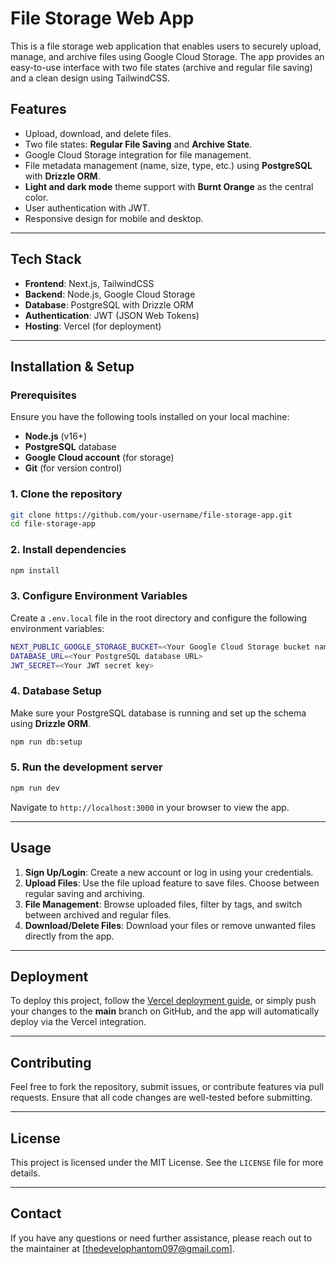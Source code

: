 # **File Storage Web App**

This is a file storage web application that enables users to securely upload, manage, and archive files using Google Cloud Storage. The app provides an easy-to-use interface with two file states (archive and regular file saving) and a clean design using TailwindCSS.

## **Features**

- Upload, download, and delete files.
- Two file states: **Regular File Saving** and **Archive State**.
- Google Cloud Storage integration for file management.
- File metadata management (name, size, type, etc.) using **PostgreSQL** with **Drizzle ORM**.
- **Light and dark mode** theme support with **Burnt Orange** as the central color.
- User authentication with JWT.
- Responsive design for mobile and desktop.

---

## **Tech Stack**

- **Frontend**: Next.js, TailwindCSS
- **Backend**: Node.js, Google Cloud Storage
- **Database**: PostgreSQL with Drizzle ORM
- **Authentication**: JWT (JSON Web Tokens)
- **Hosting**: Vercel (for deployment)
  
---

## **Installation & Setup**

### Prerequisites

Ensure you have the following tools installed on your local machine:

- **Node.js** (v16+)
- **PostgreSQL** database
- **Google Cloud account** (for storage)
- **Git** (for version control)

### 1. Clone the repository

```bash
git clone https://github.com/your-username/file-storage-app.git
cd file-storage-app
```

### 2. Install dependencies

```bash
npm install
```

### 3. Configure Environment Variables

Create a `.env.local` file in the root directory and configure the following environment variables:

```bash
NEXT_PUBLIC_GOOGLE_STORAGE_BUCKET=<Your Google Cloud Storage bucket name>
DATABASE_URL=<Your PostgreSQL database URL>
JWT_SECRET=<Your JWT secret key>
```

### 4. Database Setup

Make sure your PostgreSQL database is running and set up the schema using **Drizzle ORM**.

```bash
npm run db:setup
```

### 5. Run the development server

```bash
npm run dev
```

Navigate to `http://localhost:3000` in your browser to view the app.

---

## **Usage**

1. **Sign Up/Login**: Create a new account or log in using your credentials.
2. **Upload Files**: Use the file upload feature to save files. Choose between regular saving and archiving.
3. **File Management**: Browse uploaded files, filter by tags, and switch between archived and regular files.
4. **Download/Delete Files**: Download your files or remove unwanted files directly from the app.

---

## **Deployment**

To deploy this project, follow the [Vercel deployment guide](https://vercel.com/docs/concepts/deployments), or simply push your changes to the **main** branch on GitHub, and the app will automatically deploy via the Vercel integration.

---

## **Contributing**

Feel free to fork the repository, submit issues, or contribute features via pull requests. Ensure that all code changes are well-tested before submitting.

---

## **License**

This project is licensed under the MIT License. See the `LICENSE` file for more details.

---

## **Contact**

If you have any questions or need further assistance, please reach out to the maintainer at [thedevelophantom097@gmail.com].
